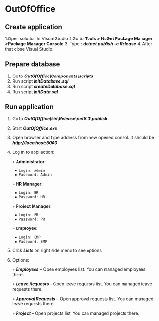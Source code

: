 # OutOfOffice

## Create application
  1.Open solution in Visual Studio
  2.Go to **Tools > NuGet Package Manager >Package Manager Console**
  3. Type : _**dotnet publish -c Release**_
  4. After that close Visual Studio.

## Prepare database
  1. Go to _**OutOfOffice\Components\scripts**_
  2. Run script _**InitDatabase.sql**_
  3. Run script _**createDatabase.sql**_
  4. Run script _**InitData.sql**_


## Run application
  1. Go to _**OutOfOffice\bin\Release\net8.0\publish**_
  2. Start _**OutOfOffice.exe**_
  3. Open browser and type address from new opened consol. It should be _**http://localhost:5000**_
  4. Log in to appliaction:

      ◦ **Administrator**:
     
          ▪ Login: Admin
          ▪ Password: Admin
     
      ◦ **HR Manager**:
     
          ▪ Login: HR
          ▪ Password: HR
     
      ◦ **Project Manager**:
     
          ▪ Login: PR
          ▪ Password: PR
      ◦ **Employee**:
     
          ▪ Login: EMP
          ▪ Password: EMP
  5. Click _**Lists**_ on right side menu to see options
  6. Options:
     
        ◦ _**Employees**_ – Open employees list. You can managed employees there.
     
        ◦ _**Leave Requests**_ – Open leave requests list. You can managed leave requests there.
     
        ◦ _**Approval Requests**_ – Open approval requests list. You can managed leave requests there.
     
        ◦ _**Project**_ – Open projects list. You can managed projects there.

              
